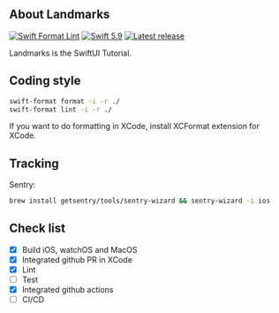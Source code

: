 ## About Landmarks

[![Swift Format Lint](https://github.com/cable8mm/Landmarks/actions/workflows/swift-format-lint.yml/badge.svg)](https://github.com/cable8mm/Landmarks/actions/workflows/swift-format-lint.yml)
[![Swift 5.9](https://img.shields.io/badge/Swift-5.9-F05138?logo=swift&logoColor=white)](https://swift.org)
[![Latest release](https://img.shields.io/github/v/release/cable8mm/Landmarks?sort=semver)](https://github.com/cable8mm/Landmarks/releases/latest)

Landmarks is the SwiftUI Tutorial.

## Coding style

```sh
swift-format format -i -r ./
swift-format lint -i -r ./
```

If you want to do formatting in XCode, install XCFormat extension for XCode.

## Tracking

Sentry:

```sh
brew install getsentry/tools/sentry-wizard && sentry-wizard -i ios
```

## Check list

- [x] Build iOS, watchOS and MacOS
- [x] Integrated github PR in XCode
- [x] Lint
- [ ] Test
- [x] Integrated github actions
- [ ] CI/CD
